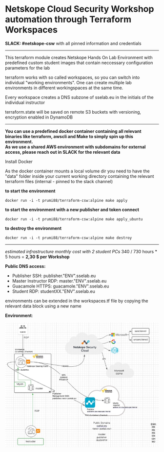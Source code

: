 ﻿**<h1> Netskope Cloud Security Workshop automation through Terraform Workspaces </h1>**

  **SLACK: #netskope-csw** with all pinned information and credentials

--- 

This terraform module creates Netskope Hands On Lab Environment with predefined custom student images that contain neccessary configuration parameters for the lab

terraform works with so called workspaces, so you can switch into individual "working environments". One can create multiple lab environments in different workingspaces at the same time.

Every workspace creates a DNS subzone of sselab.eu in the initials of the individual instructor

terraform.state will be saved on remote S3 buckets with versioning, encryption enabled in DynamoDB

---

**You can use a predefined docker container containing all relevant binaries like terraform, awscli and Make to simply spin up this environment. <br> As we use a shared AWS environment with subdomains for external access, please reach out in SLACK for the relevant data**

Install Docker 

As the docker container mounts a local volume dir you need to have the "data" folder inside your current working directory containing the relevant terraform files (internal - pinned to the slack channel)

**to start the environment**<br>
```
docker run -i -t prumi88/terraform-csw:alpine make apply
```


**to start the environment with a new publisher and token connect**<br>
```
docker run -i -t prumi88/terraform-csw:alpine make apply_ubuntu
```
**to destroy the environment**<br>
```
docker run -i -t prumi88/terraform-csw:alpine make destroy

```
---


**estimated infrastructure monthly cost* with 2 student PCs* 340 / 730 hours * 5 hours = **2,30 $ per Workshop**


**Public DNS access:**

- Publisher SSH: publisher."ENV".sselab.eu
- Master Instructor RDP: master."ENV".sselab.eu
- Guacamole HTTPS: guacamole."ENV".sselab.eu
- Student RDP: studentXX."ENV".sselab.eu

environments can be extended in the workspaces.tf file by copying the relevant data block using a new name

**Environment**: 

![LAB ENVIRONMENT](Images/lab.jpg)
